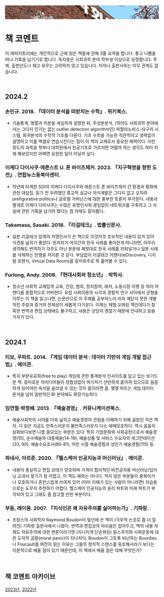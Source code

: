 <p align="center">
  <img src="https://github.com/hxk271/Syllabi/blob/main/sb1.jpg">
</p>

# 책 코멘트

이 레파지토리에는 개인적으로 근래 읽은 책들에 관해 3줄 요약을 합니다. 좋고 나쁨을 떠나 기록을 남기기로 합니다. 독자층은 사회과학 분야 학부생 이상으로 상정합니다. 주제, 출판년도나 재고 유무는 고려하지 않고 있습니다. 저자나 출판사와는 아무 관계도 없습니다.


<br/>

## 2024.2

### 손민규. 2018. 『데이터 분석을 떠받치는 수학』. 위키북스.

- 기술통계, 행렬과 미분을 세심하게 설명한 뒤, 주성분분석, (적어도 사회과학 분야에서는 그다지 인기는 없는 outlier detection algorithm인) 마할라노비스-타구치 시스템, 회귀분석의 수학적 기초를 다룬다. 기초 수학을 가능한 직관적이고 생략없이 설명하고 이를 엑셀로 연습시킨다는 점이 이 책의 교재로서 중요한 매력이다. 이런 정도의 과목을 학부나 대학원에서 전공기초로 가르치면 어떨까 하는 생각도 여러 차례 해보았지만 어쩌면 요원한 일이 아닐까 싶다.


### 이케다 다이사쿠·에른스트 U. 폰 바이츠제커. 2023. 『지구혁명을 향한 도전』. 연합뉴스동북아센터.

- 작년에 타계한 SGI의 이케다 다이사쿠와 에른스트 폰 바이츠제커 간 환경과 평화에 관한 대담집. 읽기 전 우려했던 종교적 설교나 의식계발은 그다지 없고 오히려 prefigurative politics나 글로벌 거버넌스에 대한 풍부한 토론이 부각된다. 내용과 별개로 이케다 다이사쿠는 수많은 유명인사와 끊임없이 네트워크를 구축하고 그 사실에 관한 기록을 남기려 했다는 점 자체도 흥미롭다.


### Takamasa, Sasaki. 2018. 『리걸테크』. 법률신문사.

- 일본 리걸테크 업계의 저명인사가 쓴 책으로 이것저것 초보적인 내용이 담겨 있어 식견을 넓히기 좋았다. 원저자가 어지간히 한국 사례를 좋아한게 아니라면, 아무리 생각해도 번역자가 각주도 아닌 본문에 제멋대로 한국 사례를 끼워넣거나 일본 사례를 삭제하는 만행을 저지른 것 같다. 부담없이 리걸테크 아젠다(eDiscovery, 디지털 포렌식, Virtual Data Room)를 흥미위주로 쭉 훑어볼 수 있다.


### Furlong, Andy. 2008. 『현대사회와 청소년』. 박학사.

- 청소년 사회학 교재답게 교육, 건강, 범죄, 정치참여, 레저, 노동시장 이행 등 여러 아젠다를 종합적으로 커버한다. 유럽 사회이론의 시각과 경험적 연구 사이에서 균형을 이루는 이 책을 읽고나면, 논문만으로 이 주제를 공부하느라 미처 깨닫지 못한 개별적인 주장과 증거의 전체상이 새롭게 다가온다. 이제는 제법 오래된 책인데다가 참혹한 번역과 편집 상태에도 불구하고, 내용은 상당히 괜찮기 때문에 인내하고 읽을 가치가 있다. 




<br/>

## 2024.1

### 티보, 쿠파트. 2014. 『게임 데이터 분석 : 데이터 기반의 게임 개발 접근법』. 에이콘.

- 특히 부분유료화(free to play) 게임에 관한 통계분석 인사이트를 담고 있는 보기드문 책. 흥미로운 아이디어들이 정합성없이 여기저기 산만하게 흩어져 있으므로 꼼꼼하게 읽어야만 옥석을 골라낼 수 있는 것이 흠이라면 흠. 몇몇 파트는 게임 데이터 분석을 넘어 일반적인 BI 분야에도 확장가능하다.


### 임연철·박정배. 2013. 『예술경영』. 커뮤니케이션북스.

- 예술사회학의 시야를 더욱 넓히고 예술경영의 관점을 이해하기 위해 골랐던 작은 책자. 다 읽은 지금도 만족스러운지 불만족스러운지 다소 애매모호하다. 역시 꼼꼼히 살펴보다보면 나름 쓸모있는 부분은 있다: 특히 기업문화와 사회공헌으로서 예술경영(10), 순수예술와 대중예술(14-19), 예술상품 및 서비스 수요자의 세그먼테이션(33, 90), 예술수요조사(80-81), 어린 시절 예술경험과 성인기 예술경험(115) 등.


### 파네사, 아르준. 2020. 『헬스케어 인공지능과 머신러닝』. 에이콘.

- 내용이 충실하고 편집 상태가 양호하며 가격이 합리적인 비전공자용 머신러닝/딥러닝 교과서 찾기가 참 어렵고, 이 책도 예외는 아니다. 적지 않은 부분들이 중복이거나 모호하거나 혼란스럽게 쓰여져 있어 (이미 이해가 있는 사람이 아니라면) 자습용으로는 도무지 추천하기 어렵다. 헬스케어 인공지능의 윤리 파트와 미래 파트가 부각되어 있고 그래도 좀 참고할 만한 부분이다. 


### 부동, 레이몽. 2007. 『지식인은 왜 자유주의를 싫어하는가』. 기파랑.

- 프랑스의 사회학자 Raymond Boudon이 말년에 쓴 책이 (극우적 논조로 좀 더 알려진) 기파랑 출판사에서 나왔다. 번역과 편집상의 아쉬움은 접어두고, 책의 내용 자체도 자유주의에 대한 변론이라기엔 (지나치게 단순화된) 맑스주의와 사회운동에 대한 도덕적 공황(moral panic)이 지나치다. Boudon이 그토록 비난하는 Bourdieu나 Foucault를 여전히 읽는 이유는 그들의 정치적 스탠스를 옹호해서라기 보다는 이론적으로 배울 점이 있기 때문인데, 이 책에서 배울 점은 대체 무엇인가?


<br/>

## 책 코멘트 아카이브

[2023년](https://github.com/hxk271/BooksCommented/blob/main/2023.md), [2022년](https://github.com/hxk271/BooksCommented/blob/main/2022.md)
